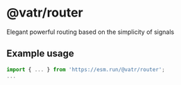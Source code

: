 # @vatr/router

Elegant powerful routing based on the simplicity of signals

## Example usage

```js
import { ... } from 'https://esm.run/@vatr/router';
...
```
